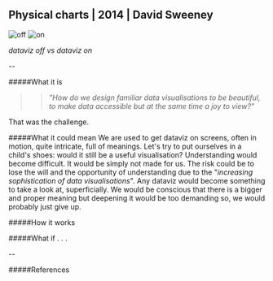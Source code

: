 ## Physical charts | 2014 | David Sweeney

![off](http://i.imgur.com/vyDSR08.jpg?1) ![on](http://i.imgur.com/Lp1pxml.jpg?1)

_dataviz off vs dataviz on_

--

#####What it is
>>_"How do we design familiar data visualisations to be beautiful,
to make data accessible but at the same time a joy to view?"_

That was the challenge. 

#####What it could mean
We are used to get dataviz on screens, often in motion, quite intricate, full of meanings. 
Let's try to put ourselves in a child's shoes: would it still be a useful visualisation? Understanding would become difficult. It would be simply not made for us. 
The risk could be to lose the will and the opportunity of understanding due to the "_increasing sophistication of data visualisations_". Any dataviz would become something to take a look at, superficially. We would be conscious that there is a bigger and proper meaning but deepening it would be too demanding so, we would probably just give up.


#####How it works

#####What if . . .

--

#####References

